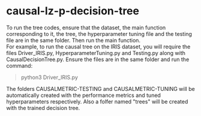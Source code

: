# causal-lz-p-decision-tree
To run the tree codes, ensure that the dataset, the main function corresponding to it, the tree, the hyperparameter tuning file and the testing file are in the same folder. Then run the main function.    
For example, to run the causal tree on the IRIS dataset, you will require the files Driver_IRIS.py, HyperparameterTuning.py and Testing.py along with CausalDecisionTree.py. Ensure the files are in the same folder and run the command:   
>python3 Driver_IRIS.py

The folders CAUSALMETRIC-TESTING and CAUSALMETRIC-TUNING will be automatically created with the performance metrics and tuned hyperparameters respectively. Also a folfer named "trees" will be created with the trained decision tree.   
